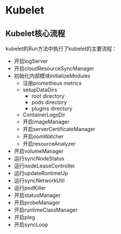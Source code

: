 # Kubelet
## Kubelet核心流程
kubelet的Run方法中执行了kubelet的主要流程：
* 开启logServer
* 开启cloudResourceSyncManager
* 初始化内部模块initializeModules
    * 注册prometheus metrics
    * setupDataDirs
        * root directory
        * pods directory
        * plugins directory
    * ContainerLogsDir
    * 开启imageManager
    * 开启serverCertificateManager
    * 开启oomWatcher
    * 开启resourceAnalyzer
* 开启volumeManager
* 运行syncNodeStatus
* 运行nodeLeaseController
* 运行updateRuntimeUp
* 运行syncNetworkUtil
* 运行podKiller
* 开启statusManager
* 开启probeManager
* 开启runtimeClassManager
* 开启pleg
* 开启syncLoop
